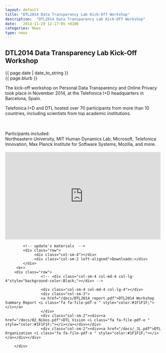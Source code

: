 ```yaml
---
layout: default
title: "DTL2014 Data Transparency Lab Kick-Off Workshop"
description:  "DTL2014 Data Transparency Lab Kick-Off Workshop"
date:   2014-11-29 12:17:05 +0100
categories: News
type: news
---
```


<div class="post-container">
<h2> DTL2014 Data Transparency Lab Kick-Off Workshop </h2> 

<div class="post-date">
{{ page.date | date_to_string }}
</div>

<div class="blurb">
{{ page.blurb }}
</div>

<div class="post-body">
<p>
The kick-off workshop on Personal Data Transparency and Online Privacy took place in November 2014, at the Telefonica I+D headquarters in Barcelona, Spain.
</p>
<p>
Telefonica I+D and DTL hosted over 70 participants from more than 10 countries, including scientists from top academic institutions.
</p>
<br>
			<br>
			<div class="row">		
				<div class="col-sm-4"></div>
				<div class="col-sm-2"> 
				Participants included:</div>
				<div class="col-sm-6">Northeastern University, MIT Human Dynamics Lab, Microsoft, Telefonica Innovation, Max Planck Institute for Software Systems, Mozilla, and more.</div> 
			</div>
						<br>
			<div class="row">
				 <div class="col-sm-4"></div>
				 <div class="col-sm-8">
				 	<div class="embed-responsive embed-responsive-16by9">
				 		 <!-- <iframe width="560" height="315" src="//www.youtube.com/embed/Ty3R-GbKLnY" frameborder="0" allowfullscreen></iframe>   -->
				 		 <iframe src="https://player.vimeo.com/video/122957830?title=0&byline=0&portrait=0" width="500" height="281" frameborder="0" webkitallowfullscreen mozallowfullscreen allowfullscreen></iframe>
					</div>
				 </div>		     
			</div>

			<!-- update's materials  --> 
			<div class="row">
				 <div class="col-sm-4"></div>
				 <div class="col-sm-2 left-aligned">Downloads:</div>		     
			</div>
		 <br>
		<div class="row">
			        <!-- <div class="col-sm-4 col-md-4 col-lg-4"style="background-color:Black;"></div> -->	         
			        
			        <div class="col-sm-4 col-md-4 col-lg-4"></div>
			        <div class="col-sm-3">
			     	<a href="/docs/DTL2014_report.pdf">DTL2014 Workshop Summary Report <i class="fa fa-file-pdf-o " style="color:#1F1F1F;"></i></a>
			     	</div>
			        <div class="col-sm-2"><div><a href="/docs/02_Nikos.pdf">DTL Vision <i class="fa fa-file-pdf-o " style="color:#1F1F1F;"></i></a></div></div>
			 		<div class="col-sm-2"><div><a href="/docs/_JL.pdf">DTL Organization <i class="fa fa-file-pdf-o " style="color:#1F1F1F;"></i></a></div></div>
			        
		</div>


</div>
</div>
